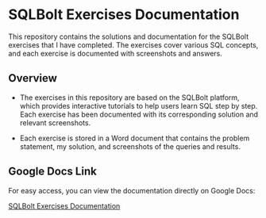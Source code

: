 # SQLBolt Exercises Documentation

This repository contains the solutions and documentation for the SQLBolt exercises that I have completed. The exercises cover various SQL concepts, and each exercise is documented with screenshots and answers.

## Overview

- The exercises in this repository are based on the SQLBolt platform, which provides interactive tutorials to help users learn SQL step by step. Each exercise has been documented with its corresponding solution and relevant screenshots.

- Each exercise is stored in a Word document that contains the problem statement, my solution, and screenshots of the queries and results.

## Google Docs Link

For easy access, you can view the documentation directly on Google Docs:

[SQLBolt Exercises Documentation](https://docs.google.com/document/d/1pyaewbT4HIgRTyyIhcHa0R9t3odeDGfnpNLnLWji3Ns/edit?usp=sharing)

